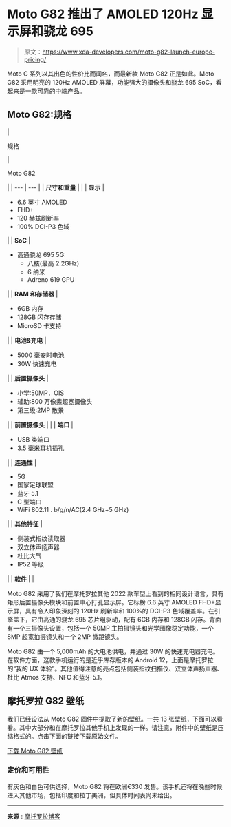 # Moto G82 推出了 AMOLED 120Hz 显示屏和骁龙 695

> 原文：<https://www.xda-developers.com/moto-g82-launch-europe-pricing/>

Moto G 系列以其出色的性价比而闻名，而最新款 Moto G82 正是如此。Moto G82 采用明亮的 120Hz AMOLED 屏幕，功能强大的摄像头和骁龙 695 SoC，看起来是一款可靠的中端产品。

## Moto G82:规格

| 

规格

 | 

Moto G82

 |
| --- | --- |
| **尺寸和重量** |  |
| **显示** | 

*   6.6 英寸 AMOLED
*   FHD+
*   120 赫兹刷新率
*   100% DCI-P3 色域

 |
| **SoC** | 

*   高通骁龙 695 5G:
    *   八核(最高 2.2GHz)
    *   6 纳米
    *   Adreno 619 GPU

 |
| **RAM 和存储器** | 

*   6GB 内存
*   128GB 闪存存储
*   MicroSD 卡支持

 |
| **电池&充电** | 

*   5000 毫安时电池
*   30W 快速充电

 |
| **后置摄像头** | 

*   小学:50MP，OIS
*   辅助:800 万像素超宽摄像头
*   第三级:2MP 散景

 |
| **前置摄像头** |  |
| **端口** | 

*   USB 类端口
*   3.5 毫米耳机插孔

 |
| **连通性** | 

*   5G
*   国家足球联盟
*   蓝牙 5.1
*   C 型端口
*   WiFi 802.11 . b/g/n/AC(2.4 GHz+5 GHz)

 |
| **其他特征** | 

*   侧装式指纹读取器
*   双立体声扬声器
*   杜比大气
*   IP52 等级

 |
| **软件** |  |

Moto G82 采用了我们在摩托罗拉其他 2022 款车型上看到的相同设计语言，具有矩形后置摄像头模块和前置中心打孔显示屏。它标榜 6.6 英寸 AMOLED FHD+显示屏，具有令人印象深刻的 120Hz 刷新率和 100%的 DCI-P3 色域覆盖率。在引擎盖下，它由高通的骁龙 695 芯片组驱动，配有 6GB 内存和 128GB 闪存。背面有一个三摄像头设置，包括一个 50MP 主拍摄镜头和光学图像稳定功能，一个 8MP 超宽拍摄镜头和一个 2MP 微距镜头。

Moto G82 由一个 5,000mAh 的大电池供电，并通过 30W 的快速充电器充电。在软件方面，这款手机运行的是近乎库存版本的 Android 12，上面是摩托罗拉的“我的 UX 体验”。其他值得注意的亮点包括侧装指纹扫描仪、双立体声扬声器、杜比 Atmos 支持、NFC 和蓝牙 5.1。

## 摩托罗拉 G82 壁纸

我们已经设法从 Moto G82 固件中提取了新的壁纸。一共 13 张壁纸，下面可以看看。其中大部分和在摩托罗拉其他手机上发现的一样。请注意，附件中的壁纸是压缩格式的。点击下面的链接下载原始文件。

[下载 Moto G82 壁纸](https://androidfilehost.com/?w=file-thanks&fid=14655340768118465119&mid=280&download_id=ed84bc072b261a5a38a6b418f91a2a6a&tid=1652453276&hc=20ffa5c1495990ec91b36843c11fd9e6d8fb71022308870b9ee4c27da9a374cc)

### 定价和可用性

有灰色和白色可供选择，Moto G82 将在欧洲€330 发售。该手机还将在晚些时候进入其他市场，包括印度和拉丁美洲，但具体时间表尚未给出。

* * *

**来源** : [摩托罗拉博客](https://shop-links.co/link/?exclusive=1&publisher_slug=xda&article_name=Moto+G82+packs+an+AMOLED+120Hz+display%2C+Snapdragon+695%2C+and+capable+cameras&article_url=https%3A%2F%2Fwww.xda-developers.com%2Fmoto-g82-launch-europe-pricing%2F&u1=UUxdaUeUpU41477&url=https%3A%2F%2Fwww.motorola.com%2Fblog%2Fpost%3Fid%3D457)